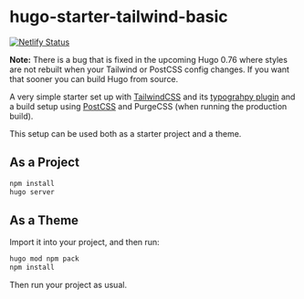 # hugo-starter-tailwind-basic

[![Netlify Status](https://api.netlify.com/api/v1/badges/5a510ba1-96b4-4834-9a07-913dce4b5061/deploy-status)](https://app.netlify.com/sites/lucid-nightingale-60a4e2/deploys)

**Note:** There is a bug that is fixed in the upcoming Hugo 0.76 where styles are not rebuilt when your Tailwind or PostCSS config changes. If you want that sooner you can build Hugo from source.

A very simple starter set up with [TailwindCSS](https://tailwindcss.com/) and its [typograhpy plugin](https://tailwindcss.com/docs/typography-plugin) and a build setup using [PostCSS](https://postcss.org/) and PurgeCSS (when running the production build).


This setup can be used both as a starter project and a theme.

## As a Project

```bash
npm install
hugo server
```

## As a Theme

Import it into your project, and then run:

```bash
hugo mod npm pack
npm install
```

Then run your project as usual.
